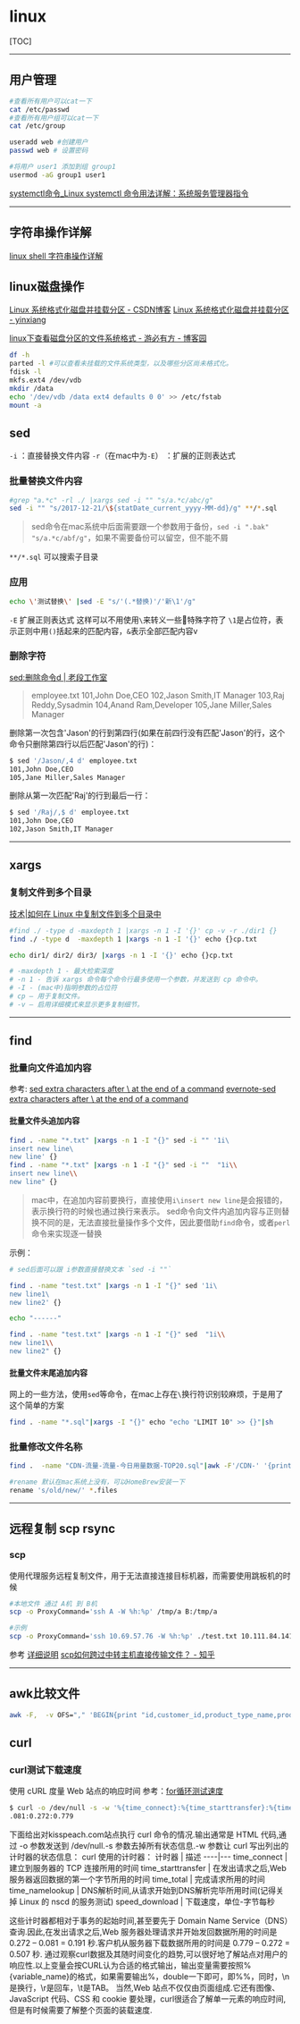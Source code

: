 # linux

[TOC]

----

## 用户管理

```bash
#查看所有用户可以cat一下
cat /etc/passwd
#查看所有用户组可以cat一下
cat /etc/group

useradd web #创建用户
passwd web # 设置密码

#将用户 user1 添加到组 group1
usermod -aG group1 user1

```

[systemctl命令_Linux systemctl 命令用法详解：系统服务管理器指令](http://man.linuxde.net/systemctl)

----

## 字符串操作详解

[linux shell 字符串操作详解](https://www.cnblogs.com/gaochsh/p/6901809.html)

## linux磁盘操作

[Linux 系统格式化磁盘并挂载分区 - CSDN博客](http://blog.csdn.net/nahancy/article/details/52201121) [Linux 系统格式化磁盘并挂载分区 - yinxiang](https://app.yinxiang.com/shard/s9/nl/679699/fba3176d-fde4-4374-8614-9ac7ab3ef09e?title=Linux%20%E7%B3%BB%E7%BB%9F%E6%A0%BC%E5%BC%8F%E5%8C%96%E7%A3%81%E7%9B%98%E5%B9%B6%E6%8C%82%E8%BD%BD%E5%88%86%E5%8C%BA%20-%20CSDN%E5%8D%9A%E5%AE%A2) 

[linux下查看磁盘分区的文件系统格式 - 游必有方 - 博客园](https://www.cnblogs.com/youbiyoufang/p/7607174.html)

```bash
df -h
parted -l #可以查看未挂载的文件系统类型，以及哪些分区尚未格式化。
fdisk -l
mkfs.ext4 /dev/vdb
mkdir /data
echo '/dev/vdb /data ext4 defaults 0 0' >> /etc/fstab
mount -a
```

## sed

`-i` ：直接替换文件内容
`-r`（在mac中为`-E`） ：扩展的正则表达式

### 批量替换文件内容

```bash
#grep "a.*c" -rl ./ |xargs sed -i "" "s/a.*c/abc/g"
sed -i "" "s/2017-12-21/\${statDate_current_yyyy-MM-dd}/g" **/*.sql
```

>sed命令在mac系统中后面需要跟一个参数用于备份，`sed -i ".bak" "s/a.*c/abf/g"`，如果不需要备份可以留空，但不能不屑

`**/*.sql` 可以搜索子目录

### 应用

```bash {cmd=true}
echo \'测试替换\' |sed -E "s/'(.*替换)'/'新\1'/g"
```

`-E` 扩展正则表达式 这样可以不用使用`\`来转义一些特殊字符了
`\1`是占位符，表示正则中用`()`括起来的匹配内容，`&`表示全部匹配内容v

### 删除字符

[sed:删除命令d | 老段工作室](http://www.rhce.cc/1110.html)

>employee.txt
101,John Doe,CEO
102,Jason Smith,IT Manager
103,Raj Reddy,Sysadmin
104,Anand Ram,Developer
105,Jane Miller,Sales Manager

删除第一次包含'Jason'的行到第四行(如果在前四行没有匹配'Jason'的行，这个命令只删除第四行以后匹配'Jason'的行)：

```bash
$ sed '/Jason/,4 d' employee.txt
101,John Doe,CEO
105,Jane Miller,Sales Manager
```

删除从第一次匹配'Raj'的行到最后一行：

```bash
$ sed '/Raj/,$ d' employee.txt
101,John Doe,CEO
102,Jason Smith,IT Manager
```

----

## xargs

### 复制文件到多个目录

[技术|如何在 Linux 中复制文件到多个目录中](https://linux.cn/article-8041-1.html?utm_source=rss&utm_medium=rss)

```bash {cmd=true}
#find ./ -type d -maxdepth 1 |xargs -n 1 -I '{}' cp -v -r ./dir1 {}
find ./ -type d  -maxdepth 1 |xargs -n 1 -I '{}' echo {}cp.txt

echo dir1/ dir2/ dir3/ |xargs -n 1 -I '{}' echo {}cp.txt

# -maxdepth 1 - 最大检索深度
# -n 1 - 告诉 xargs 命令每个命令行最多使用一个参数，并发送到 cp 命令中。
# -I - (mac中)指明参数的占位符
# cp – 用于复制文件。
# -v – 启用详细模式来显示更多复制细节。
```

----

## find

### 批量向文件追加内容

参考:
[sed extra characters after \ at the end of a command](https://www.cnblogs.com/meitian/p/5907562.html)
[evernote-sed extra characters after \ at the end of a command](https://app.yinxiang.com/shard/s9/nl/679699/add0426b-388c-4da0-a910-14340b3eae75/)

#### 批量文件头追加内容

```bash
find . -name "*.txt" |xargs -n 1 -I "{}" sed -i "" '1i\
insert new line\
new line' {}
find . -name "*.txt" |xargs -n 1 -I "{}" sed -i ""  "1i\\
insert new line\\
new line" {}
```

>mac中，在追加内容前要换行，直接使用`i\insert new line`是会报错的，表示换行符的时候也通过换行来表示。
sed命令向文件内追加内容与正则替换不同的是，无法直接批量操作多个文件，因此要借助`find`命令，或者`perl`命令来实现逐一替换

示例：

```bash {cmd=true}
# sed后面可以跟 i参数直接替换文本 `sed -i ""`

find . -name "test.txt" |xargs -n 1 -I "{}" sed '1i\
new line1\
new line2' {}

echo "------"

find . -name "test.txt" |xargs -n 1 -I "{}" sed  "1i\\
new line1\\
new line2" {}
```

#### 批量文件末尾追加内容

网上的一些方法，使用`sed`等命令，在mac上存在`\`换行符识别较麻烦，于是用了这个简单的方案

```bash
find . -name "*.sql"|xargs -I "{}" echo "echo "LIMIT 10" >> {}"|sh
```

### 批量修改文件名称

```bash
find .  -name "CDN-流量-流量-今日用量数据-TOP20.sql"|awk -F'/CDN-' '{print $1}' |xargs -I "{}" mv {}/CDN-流量-流量-今日用量数据-TOP20.sql {}/CDN-流量-今日用量数据-TOP20.sql

#rename 默认在mac系统上没有，可以HomeBrew安装一下
rename 's/old/new/' *.files
```

----

## 远程复制 scp rsync

### scp

使用代理服务远程复制文件，用于无法直接连接目标机器，而需要使用跳板机的时候

```bash
#本地文件 通过 A机 到 B机
scp -o ProxyCommand='ssh A -W %h:%p' /tmp/a B:/tmp/a

#示例
scp -o ProxyCommand='ssh 10.69.57.76 -W %h:%p' ./test.txt 10.111.84.141:~/
```

参考
<a href='linux-addition.md#scp远程复制' >详细说明</a>
[scp如何跨过中转主机直接传输文件？ - 知乎](https://www.zhihu.com/question/38216180)

----

## awk比较文件

```bash
awk -F,  -v OFS="," 'BEGIN{print "id,customer_id,product_type_name,product_subtype_id,measure_value,final_measure_value,bill_real_amount,measure_amount,discount,region_name,extra_params,diff"}FNR==NR{a[$1]=$7;next}{if(a[$1]!=$7)print $0,a[$1]-$7}' 96.csv 232.csv>diff96-232.csv
```

## curl

### curl测试下载速度

使用 cURL 度量 Web 站点的响应时间
参考：[for循环测试速度](/脚本/shell/实用脚本.md#实用命令)

```bash
$ curl -o /dev/null -s -w '%{time_connect}:%{time_starttransfer}:%{time_total}\n' 'http://kisspeach.com'
.081:0.272:0.779
```

下面给出对kisspeach.com站点执行 curl 命令的情况.输出通常是 HTML 代码,通过 -o 参数发送到 /dev/null.-s 参数去掉所有状态信息.-w 参数让 curl 写出列出的计时器的状态信息： curl 使用的计时器：
计时器 | 描述
----|---
time_connect | 建立到服务器的 TCP 连接所用的时间
time_starttransfer | 在发出请求之后,Web 服务器返回数据的第一个字节所用的时间
time_total | 完成请求所用的时间
time_namelookup | DNS解析时间,从请求开始到DNS解析完毕所用时间(记得关掉 Linux 的 nscd 的服务测试)
speed_download | 下载速度，单位-字节每秒

这些计时器都相对于事务的起始时间,甚至要先于 Domain Name Service（DNS）查询.因此,在发出请求之后,Web 服务器处理请求并开始发回数据所用的时间是 0.272 – 0.081 = 0.191 秒.客户机从服务器下载数据所用的时间是 0.779 – 0.272 = 0.507 秒. 通过观察curl数据及其随时间变化的趋势,可以很好地了解站点对用户的响应性.以上变量会按CURL认为合适的格式输出，输出变量需要按照%{variable_name}的格式，如果需要输出%，double一下即可，即%%，同时，\n是换行，\r是回车，\t是TAB。 当然,Web 站点不仅仅由页面组成.它还有图像、JavaScript 代码、CSS 和 cookie 要处理，curl很适合了解单一元素的响应时间,但是有时候需要了解整个页面的装载速度.